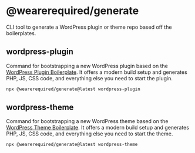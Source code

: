 # @wearerequired/generate

CLI tool to generate a WordPress plugin or theme repo based off the boilerplates.

## wordpress-plugin

Command for bootstrapping a new WordPress plugin based on the [WordPress Plugin Boilerplate](https://github.com/wearerequired/wordpress-plugin-boilerplate). It offers a modern build setup and generates PHP, JS, CSS code, and everything else you need to start the plugin.

```bash
npx @wearerequired/generate@latest wordpress-plugin
```

## wordpress-theme

Command for bootstrapping a new WordPress theme based on the [WordPress Theme Boilerplate](https://github.com/wearerequired/wordpress-theme-boilerplate). It offers a modern build setup and generates PHP, JS, CSS code, and everything else you need to start the theme.

```bash
npx @wearerequired/generate@latest wordpress-theme
```
